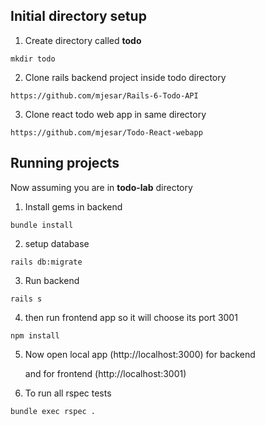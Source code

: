 ## Initial directory setup

1. Create directory called **todo**

```
mkdir todo
```

2. Clone rails backend project inside todo directory

```
https://github.com/mjesar/Rails-6-Todo-API
```

3. Clone react todo web app in same directory

```
https://github.com/mjesar/Todo-React-webapp
```

## Running projects

Now assuming you are in **todo-lab** directory

1. Install gems in backend

```
bundle install
```

2. setup database

```
rails db:migrate
```

3. Run backend

```
rails s
```

4. then run frontend app so it will choose its port 3001

```
npm install
```

5. Now open local app (http://localhost:3000) for backend

   and for frontend (http://localhost:3001)

6. To run all rspec tests

```
bundle exec rspec .
```
